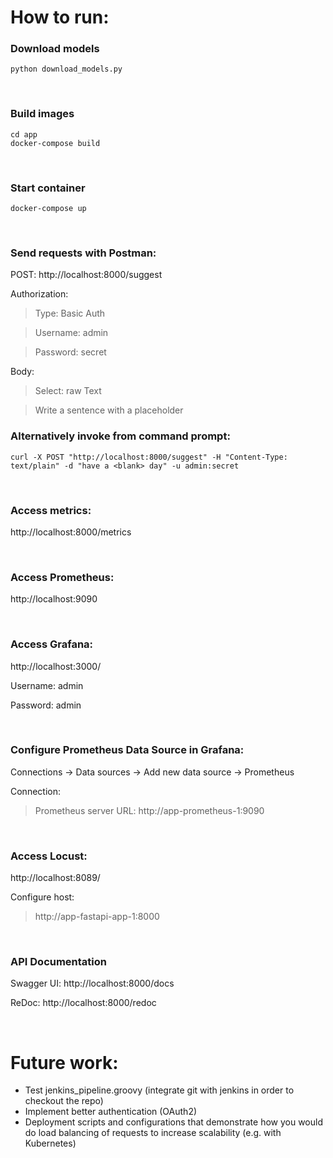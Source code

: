 # How to run:

### Download models

```
python download_models.py
```
<p>&nbsp;</p>

### Build images

```
cd app
docker-compose build
```
<p>&nbsp;</p>

### Start container

```
docker-compose up
```
<p>&nbsp;</p>

### Send requests with Postman:

POST: http://localhost:8000/suggest

Authorization:

> Type: Basic Auth

> Username: admin

> Password: secret

Body:

> Select: raw Text

> Write a sentence with a <blank> placeholder

### Alternatively invoke from command prompt:

```
curl -X POST "http://localhost:8000/suggest" -H "Content-Type: text/plain" -d "have a <blank> day" -u admin:secret
```
<p>&nbsp;</p>

### Access metrics:

http://localhost:8000/metrics
<p>&nbsp;</p>

### Access Prometheus:

http://localhost:9090
<p>&nbsp;</p>

### Access Grafana:

http://localhost:3000/

Username: admin

Password: admin
<p>&nbsp;</p>

### Configure Prometheus Data Source in Grafana:

Connections -> Data sources -> Add new data source -> Prometheus

Connection:

> Prometheus server URL: http://app-prometheus-1:9090
<p>&nbsp;</p>

### Access Locust:

http://localhost:8089/

Configure host:

> http://app-fastapi-app-1:8000
<p>&nbsp;</p>

### API Documentation

Swagger UI: http://localhost:8000/docs

ReDoc: http://localhost:8000/redoc
<p>&nbsp;</p>

# Future work:
- Test jenkins_pipeline.groovy (integrate git with jenkins in order to checkout the repo)
- Implement better authentication (OAuth2)
- Deployment scripts and configurations that demonstrate how you would do load balancing of requests to increase scalability (e.g. with Kubernetes)

